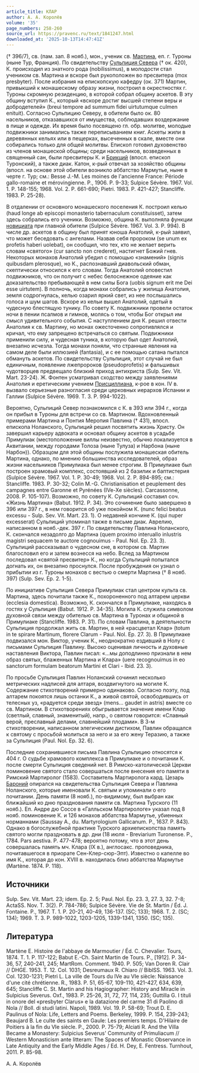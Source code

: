 ```yaml
---
article_title: КЛАР
author: А. А. Королёв
volume: '35'
page_numbers: 258-260
source_url: https://pravenc.ru/text/1841247.html
downloaded_at: '2025-10-13T14:47:41Z'
---
```


(† 396/7), св. (пам. зап. 8 нояб.), мон., ученик св. [Мартина](https://pravenc.ru/text/Мартин.html), еп. г. Туроны (ныне Тур, Франция). По свидетельству [Сульпиция Севера](<https://pravenc.ru/text/Сульпиций Север.html>) († ок. 420), К. происходил из знатного рода (nobilissimus), в молодости стал учеником св. Мартина и вскоре был рукоположен во пресвитера (mox presbyter). После избрания на епископскую кафедру (ок. 371) Мартин, привыкший к монашескому образу жизни, построил в окрестностях г. Туроны скромную резиденцию, в которой собрал общину аскетов. В эту общину вступил К., который «вскоре достиг высшей степени веры и добродетелей» (breui tempore ad summum fidei uirtutumque culmen enituit). Согласно Сульпицию Северу, в обители было ок. 80 насельников, отказавшихся от имущества, соблюдавших воздержание в пище и одежде. Их время было посвящено гл. обр. молитве, молодые подвижники занимались также переписыванием книг. Аскеты жили в деревянных кельях или в пещерках, высеченных в скале, вместе они собирались только для общей молитвы. Епископ готовил духовенство из членов монашеской общины; среди насельников, возведенных в священный сан, были пресвитеры К. и [Брикций](https://pravenc.ru/text/Брикций.html) (впосл. епископ Туронский), а также диак. Катон, к-рый отвечал за хозяйство общины (впосл. на основе этой обители возникло аббатство Мармутье, ныне в черте г. Тур; см.: Besse J.-M. Les moines de l'ancienne France: Période gallo-romaine et mérovingienne. P., 1906. P. 9-33; Sulpice Sévère. 1967. Vol. 1. P. 148-155; 1968. Vol. 2. P. 661-690; Pietri. 1983. P. 421-427; Stancliffe. 1983. P. 25-28).

В отдалении от основного монашеского поселения К. построил келью (haud longe ab episcopi monasterio tabernaculum constituisset), затем здесь собрались его ученики. Возможно, община К. выполняла функции [новициата](https://pravenc.ru/text/новициата.html) при главной обители (Sulpice Sévère. 1967. Vol. 3. Р. 994). В числе др. аскетов в общину был принят юноша Анатолий, к-рый заявил, что может беседовать с ангелами. Назвав себя пророком (se unum ex profetis haberi uolebat), он сообщил, что тех, кто не желает верить словам «святого» (cur sancto non crederet), настигнет Божий гнев. Некоторых монахов Анатолий убедил с помощью «знамений» (signis quibusdam plerosque), но К., распознавший диавольский обман, скептически относился к его словам. Тогда Анатолий оповестил подвижников, что он получит с небес белоснежное одеяние как доказательство пребывающей в нем силы Бога (uobis signum erit me Dei esse uirtutem). В полночь, когда монахи собрались у жилища Анатолия, земля содрогнулась, келью озарил яркий свет, из нее послышались голоса и шум шагов. Вскоре из кельи вышел Анатолий, одетый в чудесную блестящую тунику. По совету К. подвижники провели остаток ночи в пении псалмов и гимнов, молясь о том, чтобы Бог открыл им смысл удивительного события. С наступлением дня К. решил отвести Анатолия к св. Мартину, но монах ожесточенно сопротивлялся и кричал, что ему запрещено встречаться со святым. Подвижники применили силу, и чудесная туника, в которую был одет Анатолий, внезапно исчезла. Тогда монахи поняли, что странные явления на самом деле были иллюзией (fantasia), и с ее помощью сатана пытался обмануть аскетов. По свидетельству Сульпиция, этот случай не был единичным, появление лжепророков (pseudoprofetis) и фальшивых чудотворцев предвещало близкий приход антихриста (Sulp. Sev. Vit. Mart. 23-24). Ж. Фонтен усматривал сходство между заявлениями Анатолия и еретическим учением [Присциллиана](https://pravenc.ru/text/Присциллиана.html), к-рое в кон. IV в. вызвало серьезные разногласия среди церковных иерархов Испании и Галлии (Sulpice Sévère. 1969. T. 3. P. 994-1022).

Вероятно, Сульпиций Север познакомился с К. в 393 или 394 г., когда он прибыл в Туроны для встречи со св. Мартином. Вдохновленный примерами Мартина и Понтия Меропия Павлина († 431), впосл. епископа Ноланского, Сульпиций решил посвятить жизнь Христу. Он завершил карьеру адвоката и основал общину аскетов в усадьбе Примулиак (местоположение виллы неизвестно, обычно локализуется в Аквитании, между городами Толоза (ныне Тулуза) и Нарбона (ныне Нарбон)). Образцом для этой общины послужила монашеская обитель Мартина, однако, по мнению большинства исследователей, образ жизни насельников Примулиака был менее строгим. В Примулиаке был построен храмовый комплекс, состоявший из 2 базилик и баптистерия (Sulpice Sévère. 1967. Vol. 1. Р. 30-49; 1968. Vol. 2. P. 894-895; см.: Stancliffe. 1983. P. 30-32; Colin M.-G. Christianisation et peuplement des campagnes entre Garonne et Pyrénées (IVe-Xe siècles). Carcassonne, 2008. P. 105-107). Возможно, по совету К. Сульпиций составил соч. «Жизнь Мартина» (Babut. 1912. P. 34). Это сочинение было завершено в 396 или 397 г., в нем говорится об уже покойном К. (nunc felici beatus excessu - Sulp. Sev. Vit. Mart. 23. 1). О недавней кончине К. (qui nuper excesserat) Сульпиций упоминал также в письме диак. Аврелию, написанном в нояб.-дек. 397 г. По свидетельству Павлина Ноланского, К. скончался незадолго до Мартина (quem proximo interuallo inlustris magistri sequacem te auctore cognouimus - Paul. Nol. Ep. 23. 3). Сульпиций рассказывал о чудесном сне, в котором св. Мартин благословил его и затем вознесся на небо. Вслед за Мартином последовал «святой пресвитер» К., но когда Сульпиций попытался догнать их, он внезапно проснулся. После пробуждения он узнал о прибытии из г. Туроны монахов с вестью о смерти Мартина († 8 нояб. 397) (Sulp. Sev. Ep. 2. 1-5).

По инициативе Сульпиция Севера Примулиак стал центром культа св. Мартина, здесь почитали также К., похороненного под алтарем церкви (ecclesia domestica). Возможно, К. скончался в Примулиаке, находясь в гостях у Сульпиция (Babut. 1912. P. 34-35). Могила К. служила символом духовной связи между обителью св. Мартина в Туронах и общиной в Примулиаке (Stancliffe. 1983. P. 31). По словам Павлина, в деятельности Сульпиция продолжал жить св. Мартин, в ней «расцветал Клар» (totum in te spirare Martinum, florere Clarum - Paul. Nol. Ep. 27. 3). В Примулиаке подвизался мон. Виктор, ученик К., неоднократно ездивший в Нолу с письмами Сульпиция Павлину. Высоко оценивая личность и духовные наставления Виктора, Павлин писал: «...мы доподлинно признали в нем образ святых, блаженных Мартина и Клара» (uere recognouimus in eo sanctorum formulam beatorum Martini et Clari - Ibid. 23. 3).

По просьбе Сульпиция Павлин Ноланский сочинил несколько метрических надписей для алтаря, воздвигнутого на могиле К. Содержание стихотворений примерно одинаково. Согласно поэту, под алтарем покоятся лишь останки К., а живой святой, освободившись от телесных уз, «радуется среди звезд» (mens... gaudet in astris) вместе со св. Мартином. В стихотворениях обыгрывается значение имени Клар (светлый, славный, знаменитый), напр., о святом говорится: «Славный верой, преславный делами, славнейший плодами». В 3-м стихотворении, написанном элегическим дистихом, Павлин обращался к святому с просьбой молиться за него и за его жену Теразию, а также за Сульпиция (Paul. Nol. Ep. 32. 6).

Последние сохранившиеся письма Павлина Сульпицию относятся к 404 г. О судьбе храмового комплекса в Примулиаке и о почитании К. после смерти Сульпиция сведений нет. В Римско-католической Церкви поминовение святого стало совершаться после внесения его памяти в Римский Мартиролог (1583). Составитель Мартиролога кард. Цезарь [Бароний](https://pravenc.ru/text/БАРОНИЙ.html) опирался на свидетельства Сульпиция Севера и Павлина Ноланского, которые именовали К. святым и упоминали о его почитании. День памяти (8 нояб.), по-видимому, был выбран как ближайший ко дню празднования памяти св. Мартина Турского (11 нояб.). Еп. Андре дю Соссе в «Галльском Мартирологе» указал под 8 нояб. поминовение К. и 126 монахов аббатства Мармутье, убиенных норманнами (Saussay A., du. Martyrologium Gallicanum. P., 1637. P. 843). Однако в богослужебной практике Турского архиепископства память святого могли праздновать в др. дни (18 июля - Breviarium Turonense. P., 1784. Pars aestiva. P. 477-478; вероятно потому, что в этот день совершалась память мч. Клара (IX в.), англосакс. проповедника, почитавшегося в приорате Сен-Клер-сюр-Эпт). Известно о капелле во имя К., которая до кон. XVIII в. находилась близ аббатства Мармутье (Martène. 1874. P. 118).

## Источники

Sulp. Sev. Vit. Mart. 23; idem. Ep. 2. 5; Paul. Nol. Ep. 23. 3, 27. 3, 32. 7-8; ActaSS. Nov. T. 3(2). P. 784-786; Sulpice Sévère. Vie de St. Martin / Éd. J. Fontaine. P., 1967. T. 1. P. 20-21, 40-49, 136-137. (SC; 133); 1968. T. 2. (SC; 134); 1969. T. 3. P. 989-1022, 1203-1205, 1339-1341, 1350. (SC; 135).

## Литература

Martène E. Histoire de l'abbaye de Marmoutier / Éd. C. Chevalier. Tours, 1874. T. 1. P. 117-122; Babut E.-Ch. Saint Martin de Tours. P., [1912]. P. 34-36, 57, 240-241, 245; MartRom. Comment. 1940. P. 505; Van Doren R. Clair // DHGE. 1953. T. 12. Col. 1031; Desreumaux R. Chiaro // BiblSS. 1963. Vol. 3. Col. 1230-1231; Pietri L. La ville de Tours du IVe au VIe siècle: Naissance d'une cité chrétienne. R., 1983. P. 51, 65-67, 109-110, 421-427, 634, 639, 645; Stancliffe C. St. Martin and his Hagiographer: History and Miracle in Sulpicius Severus. Oxf., 1983. P. 25-26, 31, 72, 77, 114, 235; Guttilla G. I tituli in onore del «presbyter Clarus» e la datazione del carme 31 di Paolino di Nola // Boll. di studi latini. Napoli, 1989. Vol. 19. P. 58-69; Trout D. E. Paulinus of Nola: Life, Letters and Poems. Berkeley, 1999. P. 154, 239-243; Beaujard B. Le culte des saints en Gaule: Les premiers temps. D'Hilaire de Poitiers à la fin du VIe siècle. P., 2000. P. 75-79; Alciati R. And the Villa Became a Monastery: Sulpicius Severus' Community of Primuliacum // Western Monasticism ante litteram: The Spaces of Monastic Observance in Late Antiquity and the Early Middle Ages / Ed. H. Dey, E. Fentress. Turnhout, 2011. P. 85-98.

А. А. Королёв
